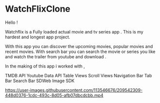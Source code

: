 # WatchFlixClone

Hello !

Watchflix is a  Fully loaded actual movie and tv series app . This is my hardest and longest app project.

With this app you can discover the  upcoming movies, popular movies  and  recent movies.
With search bar you can  search the movie or series you like  and  watch  the trailer from youtube  and download .


In the making  of this app i worked with , 

TMDB API
Youtube Data API
Table Views
Scroll Views
Navigation Bar
Tab Bar
Search Bar
SDWeb Image SDK



https://user-images.githubusercontent.com/113546676/209542309-448d0376-1cdc-493c-8d05-afb07dbcdcbb.mp4

